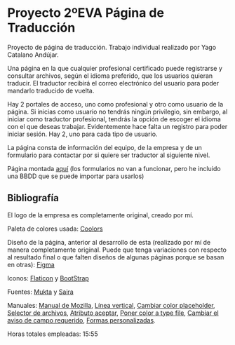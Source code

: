 # Proyecto 2ºEVA Página de Traducción

Proyecto de página de traducción. Trabajo individual realizado por Yago Catalano Andújar.

Una página en la que cualquier profesional certificado puede registrarse y consultar archivos, según el idioma preferido, que los usuarios quieran traducir. El traductor recibirá el correo electrónico del usuario para poder mandarlo traducido de vuelta.

Hay 2 portales de acceso, uno como profesional y otro como usuario de la página. Si inicias como usuario no tendrás ningún privilegio, sin embargo, al iniciar como traductor profesional, tendrás la opción de escoger el idioma con el que deseas trabajar. Evidentemente hace falta un registro para poder iniciar sesión. Hay 2, uno para cada tipo de usuario.

La página consta de información del equipo, de la empresa y de un formulario para contactar por si quiere ser traductor al siguiente nivel.

Página montada [aquí](https://catanduyago.github.io/Traduccion/Web/) (los formularios no van a funcionar, pero he incluido una BBDD que se puede importar para usarlos)
## Bibliografía

El logo de la empresa es completamente original, creado por mí.

Paleta de colores usada: [Coolors](https://coolors.co/034464-06cc99-afd1e1-ffffff)

Diseño de la página, anterior al desarrollo de esta (realizado por mí de manera completamente original. Puede que tenga variaciones con respecto al resultado final o que falten diseños de algunas páginas porque se basan en otras): [Figma](https://www.figma.com/file/Uf3fjbFpAM9WsEAP8wGsDR/Pagina-2%C2%BAEVA?type=design&node-id=0%3A1&mode=design&t=h0bcn1Fv957N1tgM-1)

Iconos: [Flaticon](https://www.flaticon.es) y [BootStrap](https://icons.getbootstrap.com)

Fuentes: [Mukta](https://fonts.google.com/specimen/Mukta?query=mukta) y [Saira](https://fonts.google.com/specimen/Saira?query=saira)

Manuales: [Manual de Mozilla](https://developer.mozilla.org/en-US/docs/Web/CSS/filter-function/drop-shadow), [Línea vertical](https://www.delftstack.com/es/howto/html/html-vertical-line/), [Cambiar color placeholder](https://es.stackoverflow.com/questions/179809/cambiar-color-de-placeholder-segundo-nombre), [Selector de archivos](https://lenguajehtml.com/html/formularios/etiqueta-html-input-file/), [Atributo aceptar](https://developer.mozilla.org/es/docs/Web/HTML/Attributes/accept), [Poner color a type file](https://stackoverflow.com/questions/572768/styling-an-input-type-file-button), [Cambiar el aviso de campo requerido](https://es.stackoverflow.com/questions/131885/como-cambiar-el-mensaje-de-alerta-para-inputs-de-formularios), [Formas personalizadas](https://www.youtube.com/watch?v=j5GxE2ySqV0).


Horas totales empleadas: 15:55
